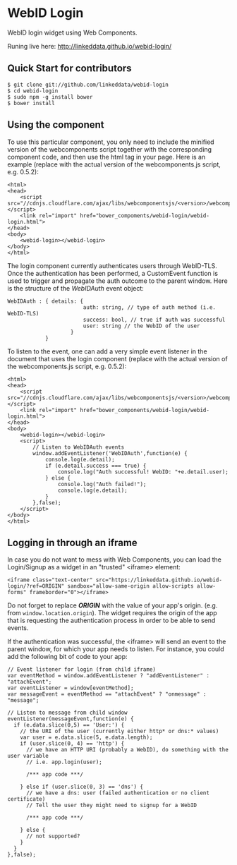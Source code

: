 WebID Login
===========

WebID login widget using Web Components.

Runing live here: http://linkeddata.github.io/webid-login/

Quick Start for contributors
----------------------------

```
$ git clone git://github.com/linkeddata/webid-login
$ cd webid-login
$ sudo npm -g install bower
$ bower install
```

Using the component
-------------------

To use this particular component, you only need to include the minified version of the webcomponents script together with the corresponding component code, and then use the html tag in your page. Here is an example (replace with the actual version of the webcomponents.js script, e.g. 0.5.2):

```
<html>
<head>
	<script src="//cdnjs.cloudflare.com/ajax/libs/webcomponentsjs/<version>/webcomponents.min.js"></script>
	<link rel="import" href="bower_compoments/webid-login/webid-login.html">
</head>
<body>
	<webid-login></webid-login>
</body>
</html>
```

The login component currently authenticates users through WebID-TLS. Once the authentication has been performed, a CustomEvent function is used to trigger and propagate the auth outcome to the parent window. Here is the structure of the *WebIDAuth* event object:

```
WebIDAuth : { details: { 
						auth: string, // type of auth method (i.e. WebID-TLS)
						success: bool, // true if auth was successful
						user: string // the WebID of the user
					}
			}
```


To listen to the event, one can add a very simple event listener in the document that uses the login component (replace with the actual version of the webcomponents.js script, e.g. 0.5.2):

```
<html>
<head>
	<script src="//cdnjs.cloudflare.com/ajax/libs/webcomponentsjs/<version>/webcomponents.min.js"></script>
	<link rel="import" href="bower_components/webid-login/webid-login.html">
</head>
<body>
	<webid-login></webid-login>
	<script>
		// Listen to WebIDAuth events
		window.addEventListener('WebIDAuth',function(e) {
			console.log(e.detail);
			if (e.detail.success === true) {
				console.log("Auth successful! WebID: "+e.detail.user);
			} else {
				console.log("Auth failed!");
				console.log(e.detail);
			}
		},false);
	</script>
</body>
</html>
```

Logging in through an iframe
----------------------------

In case you do not want to mess with Web Components, you can load the Login/Signup as a widget in an "trusted" &lt;iframe&gt; element:

```
<iframe class="text-center" src="https://linkeddata.github.io/webid-login/?ref=ORIGIN" sandbox="allow-same-origin allow-scripts allow-forms" frameborder="0"></iframe>
```

Do not forget to replace ***ORIGIN*** with the value of your app's origin. (e.g. from `window.location.origin`). The widget requires the origin of the app that is requesting the authentication process in order to be able to send events.

If the authentication was successful, the &lt;iframe&gt; will send an event to the parent window, for which your app needs to listen. For instance, you could add the following bit of code to your app:

```
// Event listener for login (from child iframe)
var eventMethod = window.addEventListener ? "addEventListener" : "attachEvent";
var eventListener = window[eventMethod];
var messageEvent = eventMethod == "attachEvent" ? "onmessage" : "message";

// Listen to message from child window
eventListener(messageEvent,function(e) {
  if (e.data.slice(0,5) == 'User:') {
    // the URI of the user (currently either http* or dns:* values)
    var user = e.data.slice(5, e.data.length);
    if (user.slice(0, 4) == 'http') {
      // we have an HTTP URI (probably a WebID), do something with the user variable
      // i.e. app.login(user);
      
      /*** app code ***/

    } else if (user.slice(0, 3) == 'dns') {
      // we have a dns: user (failed authentication or no client certificate)
      // Tell the user they might need to signup for a WebID

      /*** app code ***/
    
    } else {
      // not supported?
    }
  }
},false);
```




